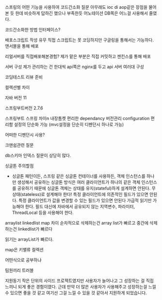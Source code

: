 스프링의 어떤 기능을 사용하여 코드간소화 질문
아무래도 ioc di aop같은 장점을 물어본 듯 한데 비슷하게 답하긴 했으나 부족한듯
어노테이션
DB쪽은 어느걸 사용해서 줄였다.

코드간소화한 방법 인터페이스?

배포스크립트 작성 유무
직접 스크립트는 못 코딩하지만 구글링을 통해서는 가능하다.
앤서블을 통해 배포

리얼서버를 직접배포해본경험?
제가 맡은 부분은 직접 커밋하고 젠킨스를 통해 배포

서버 구성
제가 관리하는 건 한대씩
api쪽은 nginx를 두고 api 서버 여러대 구성



코딩테스트 리뷰 준비

컬렉션별 차이

자바 버전
11

스프링부트버전
2.7.6



스프링부트 스프링 차이n
내장톰켓
편리한 dependancy 버전관리
configuration 편리함 
설정의 단순화 가능 (mvc설정을 단순히 디펜던시 하나로 가능)

어떠한 디펜던시 사용?

크맨쉽관련 질문

db스키마 인덱스 질문이 상당히 많다.

싱글톤 주의할점
- 싱글톤 패턴이든, 스프링 같은 싱글톤 컨테이너를 사용하든, 객체 인스턴스를 하나만 생성해서 공유하는 싱글톤 방식은 여러 클라이언트가 하나의 같은 객체 인스턴스를 공유하기 때문에 싱글톤 객체는 상태를 유지(stateful)하게 설계하면 안된다.
  무상태(stateless)로 설계해야 한다!
  특정 클라이언트에 의존적인 필드가 있으면 안된다.
  특정 클라이언트가 값을 변경할 수 있는 필드가 있으면 안된다
  가급적 읽기만 가능해야 한다.
  필드 대신에 자바에서 공유되지 않는 지역변수, 파라미터, ThreadLocal 등을 사용해야 한다.

arraylist linkedlist map 차이
순차적으로 삭제하는건 array list가 빠르고
중간에 삭제하는건 linkedlist가 빠르다

읽기는 arrayList가 빠르다.

map은 키밸류 컬렉션


어떤식으로 공부하냐

팀원끼리 트러블

지원동기
작은 단위의 사이드 프로젝트였지만 사용자가 늘어나고 그 성장하는 걸 직접 느끼니 
되게 좋은 경험이였다.
근데 만약 더 많은 사용자가 사용해주고 성장하는걸 느낄 수 있으면 좋을 것 같고
여기선 그걸 느낄 수 있을 것 같아서 지원하게 되었습니다.





